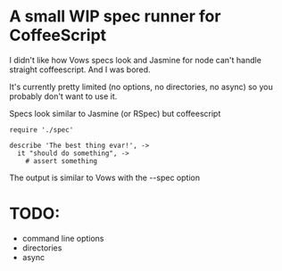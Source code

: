 # A small WIP spec runner for CoffeeScript

I didn't like how Vows specs look and Jasmine for node can't handle straight coffeescript. And I was bored.

It's currently pretty limited (no options, no directories, no async) so you probably don't want to use it.

Specs look similar to Jasmine (or RSpec) but coffeescript

    require './spec'

    describe 'The best thing evar!', ->
      it "should do something", ->
        # assert something

The output is similar to Vows with the --spec option

# TODO: 
- command line options
- directories
- async


